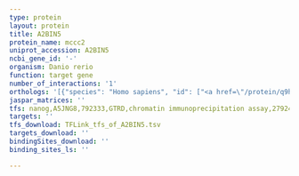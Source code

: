 ```yaml
---
type: protein
layout: protein
title: A2BIN5
protein_name: mccc2
uniprot_accession: A2BIN5
ncbi_gene_id: '-'
organism: Danio rerio
function: target gene
number_of_interactions: '1'
orthologs: '[{"species": "Homo sapiens", "id": ["<a href=\"/protein/q9hcc0\">Q9HCC0</a>"]}, {"species": "Mus musculus", "id": ["<a href=\"/protein/q3uld5\">Q3ULD5</a>"]}, {"species": "Rattus norvegicus", "id": ["<a href=\"/protein/q5xit9\">Q5XIT9</a>"]}, {"species": "Drosophila melanogaster", "id": ["<a href=\"/protein/q9v9a7\">Q9V9A7</a>"]}, {"species": "Caenorhabditis elegans", "id": ["<a href=\"/protein/p34385\">P34385</a>"]}]'
jaspar_matrices: ''
tfs: nanog,A5JNG8,792333,GTRD,chromatin immunoprecipitation assay,27924024%5Buid%5D,No
targets: ''
tfs_download: TFLink_tfs_of_A2BIN5.tsv
targets_download: ''
bindingSites_download: ''
binding_sites_ls: ''

---
```

